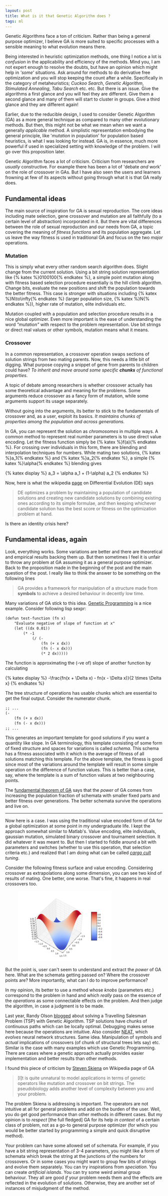```yaml
---
layout: post
title: What is it that Genetic Algorithm does ?
tags: ml
---
```


<p class="post-intro" markdown="1">
Genetic Algorithms face a ton of criticism. Rather than being a general purpose
optimizer, I believe GA is more suited to specific processes with a sensible
meaning to what evolution means there.
</p>
<!--more-->

<span class="dropcap">B</span>eing interested in heuristic optimization methods,
one thing I notice a lot is *confusion* in the applicability and efficiency of
the methods. Mind you, I am not expert enough to resolve the doubts, but have an
opinion which might help in *'some'* situations. Ask around for methods to do
derivative free optimization and you will stop keeping the count after a while.
Specifically in the category of metaheuristics; *Cuckoo Search*, *Genetic
Algorithm*, *Stimulated Annealing*, *Tabu Search* etc. etc. But there is an issue.
Give the algorithms a first glance and you will feel they are different. Give
them a second glance and many of them will start to cluster in groups. Give a
third glance and they are different again!

Earlier, due to the reducible design, I used to consider Genetic Algorithm (GA) as a
more general technique as compared to many other evolutionary methods. But then,
this might not be what we mean when we want a generally *applicable* method.
A simplistic representation embodying the general principle, like
'*mutation* in population' for population based heuristics, is what I was
looking for instead. GA is, in essence, much more powerful if used in
specialized setting with knowledge of the problem. I will go over this
proposition later.

Genetic Algorithm faces a lot of criticism. Criticism from researchers are
*usually* constructive. For example there has been a lot of 'debate *and* work'
on the role of crossover in GAs. But I have also seen the users and learners
frowning at few of its aspects without going through what it is that GA really
does.

## Fundamental ideas

The main source of inspiration for GA is sexual reproduction. The core ideas
including mate selection, gene crossover and mutation are all faithfully (to a
certain level of abstraction) incorporated in it. But there are vital differences
between the role of sexual reproduction and our needs from GA, a topic covering
the meaning of *fitness functions* and its population aggregate. Let us leave
the way fitness is used in traditional GA and focus on the two *major*
operations.

### Mutation

This is simply what every other random search algorithm does. Slight change from
the current solution. Using a bit string solution representation like {% katex
%}0100100{% endkatex %}, a simple point mutation along with fitness based
selection procedure essentially is the hill climb algorithm. Change bits,
evaluate the new positions and shift the population towards the better fitness.
This case is stronger with situations including {% katex %}N\to\infty{% endkatex
%} (larger population size, {% katex %}N{% endkatex %}), higher rate of
mutation, elite individuals etc.

Mutation coupled with a population and selection procedure results in a nice
global optimizer. Even more important is the ease of understanding the word
*"mutation"* with respect to the problem representation. Use bit strings or
direct real values or other symbols, mutation means what it means.

### Crossover

In a common representation, a crossover operation swaps sections of solution
strings from two mating parents. Now, this needs a little bit of digging. What
purpose copying a snippet of gene from parents to children could have? *To inherit
 and move around some specific **chunks** of functional properties*.

A topic of debate among researchers is whether crossover actually has some
theoretical advantage and meaning for the problems. Some arguments reduce
crossover as a fancy form of mutation, while some arguments support its usage
separately.

Without going into the arguments, its better to stick to the
fundamentals of crossover and, as a user, exploit its basics. *It maintains
chunks of properties among the population and across generations.*

In GA, you can represent the solution as *chromosomes* in multiple ways. A
common method to represent real number parameters is to use direct value
encoding. Let the fitness function simply be {% katex %}f(a){% endkatex %}. For
crossing over individuals in this form, there are blending and interpolation
techniques for numbers. While mating two solutions, {% katex %}a_1{% endkatex %}
and {% katex %}a_2{% endkatex %}, a simple {% katex %}\alpha{% endkatex %}
blending gives

{% katex display %}
a_3 = \alpha a_1 + (1-\alpha) a_2
{% endkatex %}

Now, here is what the wikipedia
[page](https://en.wikipedia.org/wiki/Differential_evolution) on Differential
Evolution (DE) says

> DE optimizes a problem by maintaining a population of candidate solutions and
> creating new candidate solutions by combining existing ones according to its
> simple formulae, and then keeping whichever candidate solution has the best
> score or fitness on the optimization problem at hand.

Is there an identity crisis here?

## Fundamental ideas, again

Look, everything works. Some variations are better and there are theoretical and
empirical results backing them up. But then sometimes I feel it is unfair to
throw any problem at GA assuming it as a general purpose optimizer. Back to the
proposition made in the beginning of the post and the main question of the post.
I really like to think the answer to be something on the following lines

> GA provides a framework for manipulation of a structure made from **symbols**
> to achieve a desired behaviour in decently low time.

Many variations of GA stick to this idea.
[Genetic Programming](https://en.wikipedia.org/wiki/Genetic_programming) is a
nice example. Consider following lisp sexpr:

~~~ elisp
(defun test-function (fn x)
    "Evaluate negative of slope of function at x"
    (let ((dx 0.01))
        (* -1
            (/ (-
                (fn (+ x dx))
                (fn (- x dx)))
                (* 2 dx)))))
~~~

The function is approximating the (-ve of) slope of another function by calculating

{% katex display %}
-\frac{fn(x + \Delta x) - fn(x - \Delta x)}{2 \times \Delta x}
{% endkatex %}

The tree structure of operations has usable chunks which are essential to get
the final output. Consider the numerator chunk.

~~~ elisp
;; ...
(-
    (fn (+ x dx))
    (fn (- x dx)))
;; ...
~~~

This generates an important template for good solutions if you want a quantity
like slope. In GA terminology, this template consisting of some form of fixed
structure and spaces for variations is called *schema*. This schema has a
fitness associated with it which is the average of fitness of all solutions
matching this template. For the above template, the fitness is good since most
of the variations around the template will result in some simple operation on
the difference of function values. This is better than a case, say, where the
template is a sum of function values at two neighbouring points.

The
[fundamental theorem of GA](https://en.wikipedia.org/wiki/Holland%27s_schema_theorem)
says that the *power* of GA comes from increasing the population fraction of
schemata with smaller fixed parts and better fitness over generations. The
better schemata survive the operations and live on.

---

Now here is a case. I was using the traditional value encoded form of GA for a
global optimization at some point in my undergraduate life. I kept the approach
somewhat similar to Matlab's. Value encoding, elite individuals, gaussian mutation,
simulated binary crossover and tournament selection. It did whatever it was
meant to. But then I started to fiddle around a bit with parameters and switches
(whether to use this operation, that selection criteria etc.) and realized that
I am doing what can be called
*[cargo cult](https://en.wikipedia.org/wiki/Cargo_cult_science) tuning*.

Consider the following fitness surface and value encoding. Considering crossover
as extrapolations along some dimension, you can see two kind of results of
mating. One better, one worse. That's fine, it happens in real crossovers too.

<figure>
<img src="/images/posts/ga/surf.png">
</figure>

But the point is, user can't seem to understand and extract the *power* of
GA here. What are the schemata getting passed on? Where the crossover points
are? More importantly, what can I do to improve performance?

In my opinion, its better to use a method whose *knobs* (parameters etc.)
correspond to the problem in hand and which *really* pass on the essence of the
*operations* as some connectable effects on the problem. And then judge the
algorithm, in case a judgment is to be made.

Last year, Randy Olson
[blogged](http://www.randalolson.com/2015/02/03/heres-waldo-computing-the-optimal-search-strategy-for-finding-waldo/)
about solving a Travelling Salesman Problem (TSP) with Genetic Algorithm. TSP
solutions have chunks of continuous paths which can be locally optimal.
Debugging makes sense here because the operations are intuitive. Also consider
[NEAT](https://en.wikipedia.org/wiki/Neuroevolution_of_augmenting_topologies),
which *evolves* neural network structures. Same idea. Manipulation of symbols
and *actual* implications of crossovers (of chunk of structural trees lets say)
etc. Similar is the case with many examples which use Genetic Programming. There
are cases where a genetic approach actually provides easier implementation and
better results than other methods.

I found this piece of criticism by
[Steven Skiena](https://en.wikipedia.org/wiki/Steven_Skiena) on Wikipedia page
of GA

>[I]t is quite unnatural to model applications in terms of genetic operators
>like mutation and crossover on bit strings. The pseudobiology adds another
>level of complexity between you and your problem.

The problem Skiena is addressing is important. The operators are not intuitive
at all for general problems and add on the burden of the user. Well, you do get
good performance than other methods in different cases. But my opinion is to
*respect* [the full fledged] GA for its help *in context* of a certain class of
problem, not as a go-to general purpose optimizer (for which you would be better
started by programming a simple and quick disruptive method).

Your problem can have some allowed set of schemata. For example, if you have a
bit string representation of 3-4 parameters, you might like a form of schemata
which break the string at the junctions of the numbers for crossovers. Or in
some cases you might want to group few bits of strings and evolve them
separately. You can try inspirations from *speciation*. You can create *artificial
islands*. You can try some weird animal group behaviour. They all are good *if*
your problem needs them and the effects are reflected in the evolution of
solutions. Otherwise, they are another set of instances of misjudgment of the
method.
